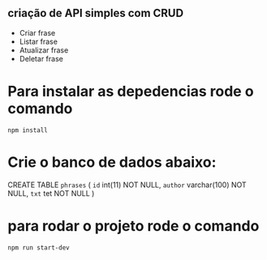 ## criação de API simples com CRUD
* Criar frase
* Listar frase
* Atualizar frase
* Deletar frase

# Para instalar as depedencias rode o comando 

`npm install`

# Crie o banco de dados abaixo:

CREATE TABLE `phrases` (
    `id` int(11) NOT NULL,
    `author` varchar(100) NOT NULL,
    `txt` tet NOT NULL
)

# para rodar o projeto rode o comando

`npm run start-dev`